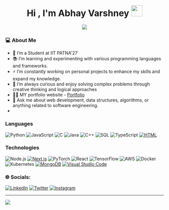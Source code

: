 <h1 align="center"><b>Hi , I'm Abhay Varshney </b><img src="https://media.giphy.com/media/hvRJCLFzcasrR4ia7z/giphy.gif" width="35"></h1>

<p align="center">
  <a href="https://github.com/abhay25v"><img src="https://readme-typing-svg.herokuapp.com?font=Ubuntu&color=blue&size=24&center=true&vCenter=true&width=600&height=100&lines=Pursuing+B.Tech+Electrical+Electronics+from+IIT+Patna;Web+Developer;ML+Enthusiast;Constant+Learner+!"></a>

### 💻 About Me

- 🔭 I’m a Student at IIT PATNA'27
- 📚 I’m learning and experimenting with various programming languages and frameworks.
- ⚡ I’m constantly working on personal projects to enhance my skills and expand my knowledge.
- 🤔 I’m always curious and enjoy solving complex problems through creative thinking and logical approaches
- 👨‍💻 MY portfolio website - <a href="https://myportfolio-psi-sable.vercel.app/">Portfolio</a>
- 💬 Ask me about web development, data structures, algorithms, or anything related to software engineering.
- 
### Languages

![Python](https://img.shields.io/badge/-Python-000?&logo=Python)
![JavaScript](https://img.shields.io/badge/-JavaScript-000?&logo=JavaScript)
![C](https://img.shields.io/badge/-C-000?&logo=C)
![Java](https://img.shields.io/badge/-Java-000?&logo=Java&logoColor=007396)
![C++](https://img.shields.io/badge/-C++-000?&logo=c%2b%2b&logoColor=00599C)
![SQL](https://img.shields.io/badge/-SQL-000?&logo=MySQL)
![TypeScript](https://img.shields.io/badge/-TypeScript-000?&logo=TypeScript)
[![HTML](https://img.shields.io/badge/HTML-%23E34F26.svg?logo=html5&logoColor=white)](#)

### Technologies

![Node.js](https://img.shields.io/badge/-Node.js-000?&logo=node.js)
[![Next.js](https://img.shields.io/badge/Next.js-black?logo=next.js&logoColor=white)](#)
![PyTorch](https://img.shields.io/badge/-PyTorch-000?&logo=PyTorch)
![React](https://img.shields.io/badge/-React-000?&logo=React)
![TensorFlow](https://img.shields.io/badge/-TensorFlow-000?&logo=TensorFlow)
![AWS](https://img.shields.io/badge/-AWS-000?&logo=Amazon-AWS&logoColor=F90)
![Docker](https://img.shields.io/badge/-Docker-000?&logo=Docker)
![Kubernetes](https://img.shields.io/badge/-Kubernetes-000?&logo=Kubernetes)
[![MongoDB](https://img.shields.io/badge/MongoDB-%234ea94b.svg?logo=mongodb&logoColor=white)](#)
[![Visual Studio Code](https://custom-icon-badges.demolab.com/badge/Visual%20Studio%20Code-0078d7.svg?logo=vsc&logoColor=white)](#)

### 🌐 Socials:
[![LinkedIn](https://img.shields.io/badge/LinkedIn-%230077B5.svg?logo=linkedin&logoColor=white)]([https://www.linkedin.com/in/abhay-varshney-25v/]) [![Twitter](https://img.shields.io/badge/Twitter-%231DA1F2.svg?logo=Twitter&logoColor=white)]([https://x.com/abhay25v]) [![Instagram](https://img.shields.io/badge/Instagram-%23E4405F.svg?logo=Instagram&logoColor=white)]([https://www.instagram.com/_abhayv254_/])

---
[![](https://visitcount.itsvg.in/api?id=abhay25v&icon=0&color=1)](https://visitcount.itsvg.in)
